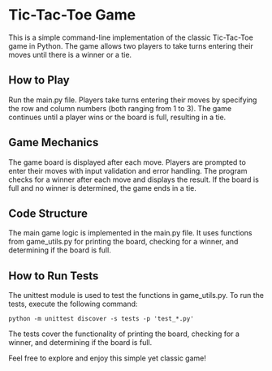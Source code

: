 # Tic-Tac-Toe Game

This is a simple command-line implementation of the classic Tic-Tac-Toe game in Python. The game allows two players to take turns entering their moves until there is a winner or a tie.

## How to Play

Run the main.py file.
Players take turns entering their moves by specifying the row and column numbers (both ranging from 1 to 3).
The game continues until a player wins or the board is full, resulting in a tie.

## Game Mechanics

The game board is displayed after each move.
Players are prompted to enter their moves with input validation and error handling.
The program checks for a winner after each move and displays the result.
If the board is full and no winner is determined, the game ends in a tie.

## Code Structure

The main game logic is implemented in the main.py file. It uses functions from game_utils.py for printing the board, checking for a winner, and determining if the board is full.

## How to Run Tests

The unittest module is used to test the functions in game_utils.py. To run the tests, execute the following command:

`
python -m unittest discover -s tests -p 'test_*.py'
`

The tests cover the functionality of printing the board, checking for a winner, and determining if the board is full.

Feel free to explore and enjoy this simple yet classic game!